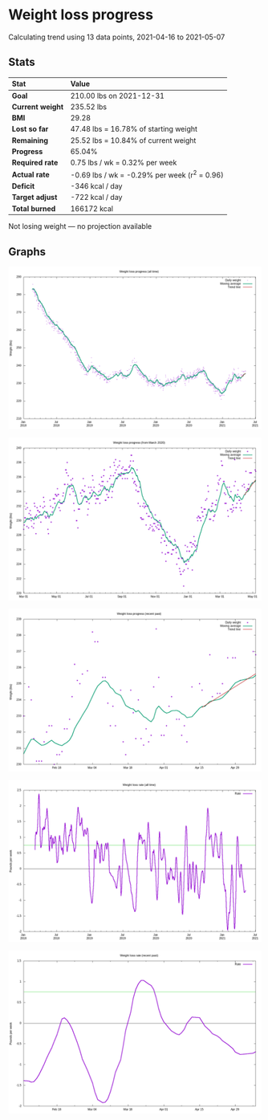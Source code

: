 # Weight loss progress

Calculating trend using 13 data points, 2021-04-16 to 2021-05-07

## Stats

Stat|Value
:-|:-
**Goal**|210.00 lbs on 2021-12-31
**Current weight**|235.52 lbs
**BMI**|29.28
**Lost so far**|47.48 lbs = 16.78% of starting weight
**Remaining**|25.52 lbs = 10.84% of current  weight
**Progress**|65.04%
**Required rate**|0.75 lbs / wk = 0.32% per week
**Actual rate**|-0.69 lbs / wk = -0.29% per week  (r<sup>2</sup> = 0.96)
**Deficit**|-346 kcal / day
**Target adjust**|-722 kcal / day
**Total burned**|166172 kcal

Not losing weight &mdash; no projection available

## Graphs

![](weight-graph-alltime.png)

![](weight-graph-covid.png)

![](weight-graph-recent.png)

![](rate-graph-alltime.png)

![](rate-graph-recent.png)
